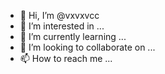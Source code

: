 - 👋 Hi, I’m @vxvxvcc
- 👀 I’m interested in ...
- 🌱 I’m currently learning ...
- 💞️ I’m looking to collaborate on ...
- 📫 How to reach me ...

<!---
vxvxvcc/vxvxvcc is a ✨ special ✨ repository because its `README.md` (this file) appears on your GitHub profile.
You can click the Preview link to take a look at your changes.
--->
